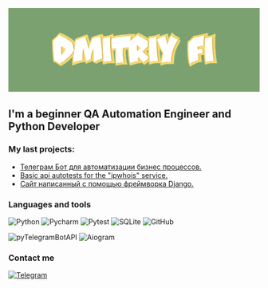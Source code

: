 [![Header](https://github.com/DmitriyFi/DmitriyFi/blob/main/assets/download.gif)](https://github.com/DmitriyFi)


## I'm a beginner QA Automation Engineer and Python Developer


### My last projects:
- [Телеграм Бот для автоматизации бизнес процессов.](https://github.com/DmitriyFi/VendorBot)
- [Basic api autotests for the "ipwhois" service.](https://github.com/DmitriyFi/autoTest_api)
- [Сайт написанный с помощью фреймворка Django.](https://github.com/DmitriyFi/DjangoBookstoreSite)


### Languages and tools
![Python](https://img.shields.io/badge/-Python-B6D2D5?style=for-the-badge&logo=Python)
![Pycharm](https://img.shields.io/badge/-Pycharm-B6D2D5?style=for-the-badge&logo=Pycharm)
![Pytest](https://img.shields.io/badge/-Pytest-B6D2D5?style=for-the-badge&logo=Pytest)
![SQLite](https://img.shields.io/badge/-SQLite3-B6D2D5?style=for-the-badge&logo=SQLite)
![GitHub](https://img.shields.io/badge/-GitHub-B6D2D5?style=for-the-badge&logo=GitHub)

![pyTelegramBotAPI](https://img.shields.io/badge/-pyTelegramBotAPI-B6D2D5?style=for-the-badge&logo=pyTelegramBotAPI)
![Aiogram](https://img.shields.io/badge/-Aiogram-B6D2D5?style=for-the-badge&logo=Aiogram)


### Contact me
[![Telegram](https://img.shields.io/badge/-Telegram-B6D2D5?style=for-the-badge&logo=Telegram)](https://t.me/popupfckup)
